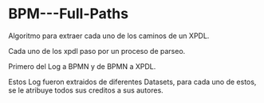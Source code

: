 # BPM---Full-Paths

Algoritmo para extraer cada uno de los caminos de un XPDL.

Cada uno de los xpdl paso por un proceso de parseo.

Primero del Log a BPMN y de BPMN a XPDL.

Estos Log fueron extraidos de diferentes Datasets, para cada uno de estos, se le atribuye todos sus creditos a sus autores.
